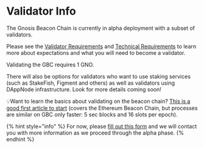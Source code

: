 # Validator Info

The Gnosis Beacon Chain is currently in alpha deployment with a subset of validators.&#x20;

Please see the [Validator Requirements](validator-requirements-and-responsibilities.md) and [Technical Requirements](technical-requirements.md) to learn more about expectations and what you will need to become a validator.

Validating the GBC requires 1 GNO.

There will also be options for validators who want to use staking services (such as StakeFish, Figment and others) as well as validators using DAppNode infrastructure. Look for more details coming soon!

:bulb:Want to learn the basics about validating on the beacon chain? [This is a good first article to start](https://medium.com/alethio/ethereum-2-a-validators-journey-through-the-beacon-chain-843f70aaab2e) (covers the Ethereum Beacon Chain, but processes are similar on GBC only faster: 5 sec blocks and 16 slots per epoch).&#x20;

{% hint style="info" %}
For now, please [fill out this form](https://airtable.com/shrrzJsRLa767gpcQ) and we will contact you with more information as we proceed through the alpha phase.&#x20;
{% endhint %}






